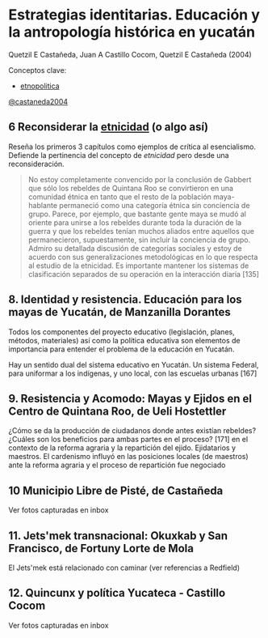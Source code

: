 # Estrategias identitarias. Educación y la antropología histórica en yucatán

Quetzil E Castañeda, Juan A Castillo Cocom, Quetzil E Castañeda (2004)

Conceptos clave:

* [etnopolitica](etnopolitica.md)

[@castaneda2004](@castaneda2004.md)

## 6 Reconsiderar la [etnicidad](etnicidad.md) (o algo así)

Reseña los primeros 3 capítulos como ejemplos de crítica al esencialismo. Defiende la pertinencia del concepto de *etnicidad* pero desde una reconsideración.

 >
 > No estoy completamente convencido por la conclusión de Gabbert que sólo los rebeldes de Quintana Roo se convirtieron en una comunidad étnica en tanto que el resto de la población maya-hablante permaneció como una categoría étnica sin conciencia de grupo. Parece, por ejemplo, que bastante gente maya se mudó al oriente para unirse a los rebeldes durante toda la duración de la guerra y que los rebeldes tenían muchos aliados entre aquellos que permanecieron, supuestamente, sin incluir la conciencia de grupo. Admiro su detallada discusión de categorías sociales y estoy de acuerdo con sus generalizaciones metodológicas en lo que respecta al estudio de la etnicidad. Es importante mantener los sistemas de clasificación separados de su operación en la interacción diaria [135]

## 8. Identidad y resistencia. Educación para los mayas de Yucatán, de Manzanilla Dorantes

Todos los componentes del proyecto educativo (legislación, planes, métodos, materiales) así como la política educativa son  elementos de importancia para entender el problema de la educación en Yucatán.

Hay un sentido dual del sistema educativo en Yucatán. Un sistema Federal, para uniformar a los indígenas, y uno local, con las escuelas urbanas [167]

## 9. Resistencia y Acomodo: Mayas y Ejidos en el Centro de Quintana Roo, de Ueli Hostettler

¿Cómo se da la producción de ciudadanos donde antes existían rebeldes? ¿Cuáles son los beneficios para ambas partes en el proceso? [171] en el contexto de la reforma agraria y la repartición del ejido. Ejidatarios y maestros. El cardenismo influyó en las posiciones locales (de maestros) ante la reforma agraria y el proceso de repartición fue negociado

## 10 Municipio Libre de Pisté, de Castañeda

Ver fotos capturadas en inbox

## 11. Jets'mek transnacional: Okuxkab y San Francisco, de Fortuny Lorte de Mola

El Jets'mek está relacionado con caminar (ver referencias a Redfield)

## 12. Quincunx y política Yucateca - Castillo Cocom

Ver fotos capturadas en inbox
